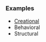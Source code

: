 ### Examples
* [Creational](https://github.com/calvin-kihoro/php-design-patterns/tree/master/examples/Creational)
* Behavioral
* Structural
